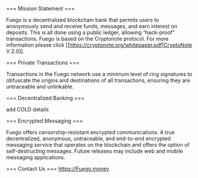 === Mission Statement ===

Fuego is a decentralized blockchain bank that permits users to anonymously send and receive funds, messages, and earn interest on deposits. This is all done using a public ledger, allowing “hack-proof” transactions. 
Fuego is based on the Cryptonote protocol. For more information please click [[https://cryptonote.org/whitepaper.pdf|CryptoNote V 2.0]]. 

=== Private Transactions ===

Transactions in the Fuego network use a minimum level of ring signatures to obfuscate the origins and destinations of all transactions, ensuring they are untraceable and unlinkable.

=== Decentralized Banking ===

add COLD details

=== Encrypted Messaging ===

Fuego offers censorship-resistant encrypted communications.  A true decentralized, anonymous, untraceable, and end-to-end encrypted messaging service that operates on the blockchain and offers the option of self-destructing messages.
Future releases may include web and mobile messaging applications.

=== Contact Us ===
https://Fuego.money
